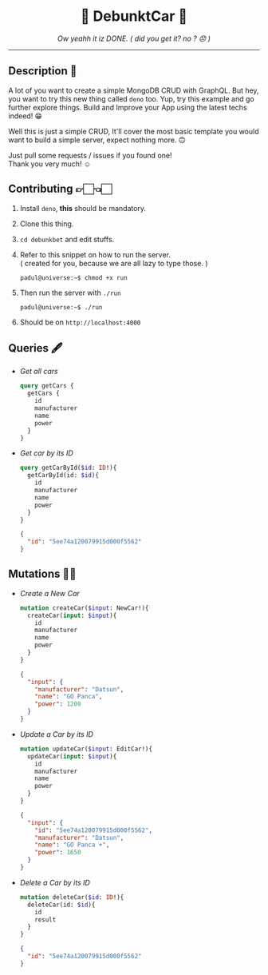 <h1 align="center"> 🦖 DebunktCar 🦕 </h1>
<p align="center"><em>Ow yeahh it iz DONE. ( did you get it? no ? 😞 )</em></p>

---

## Description 📕

  A lot of you want to create a simple MongoDB CRUD with GraphQL.
  But hey, you want to try this new thing called `deno` too.
  Yup, try this example and go further explore things.
  Build and Improve your App using the latest techs indeed! 😁  

  Well this is just a simple CRUD, It'll cover the most basic template you would
  want to build a simple server, expect nothing more. 🙃  

  Just pull some requests / issues if you found one!  
  Thank you very much! ☺️

## Contributing 👉🏻👈🏻

  1. Install `deno`, **this** should be mandatory.
  2. Clone this thing.
  3. `cd debunkbet` and edit stuffs.
  4. Refer to this snippet on how to run the server.  
     ( created for you, because we are all lazy to type those. )

      ```console
      padul@universe:~$ chmod +x run
      ```

  5. Then run the server with `./run`
  
      ```console
      padul@universe:~$ ./run
      ```
      
  6. Should be on `http://localhost:4000`

## Queries 🖋

  - *Get all cars*

      ```graphql
      query getCars {
        getCars {
          id
          manufacturer
          name
          power
        }
      }
      ```

  - *Get car by its ID*

      ```graphql
      query getCarById($id: ID!){
        getCarById(id: $id){
          id
          manufacturer
          name
          power
        }
      }
      ```

      ```json
      {
        "id": "5ee74a120079915d000f5562"
      }
      ```

## Mutations 💪🏼

  - *Create a New Car*

      ```graphql
      mutation createCar($input: NewCar!){
        createCar(input: $input){
          id
          manufacturer
          name
          power
        }
      }
      ```

      ```json
      {
        "input": {
          "manufacturer": "Datsun",
          "name": "GO Panca",
          "power": 1200
        }
      }
      ```

  - *Update a Car by its ID*

      ```graphql
      mutation updateCar($input: EditCar!){
        updateCar(input: $input){
          id
          manufacturer
          name
          power
        }
      }
      ```

      ```json
      {
        "input": {
          "id": "5ee74a120079915d000f5562",
          "manufacturer": "Datsun",
          "name": "GO Panca +",
          "power": 1650
        }
      }
      ```

  - *Delete a Car by its ID*

      ```graphql
      mutation deleteCar($id: ID!){
        deleteCar(id: $id){
          id
          result
        }
      }
      ```

      ```json
      {
        "id": "5ee74a120079915d000f5562"
      }
      ```


